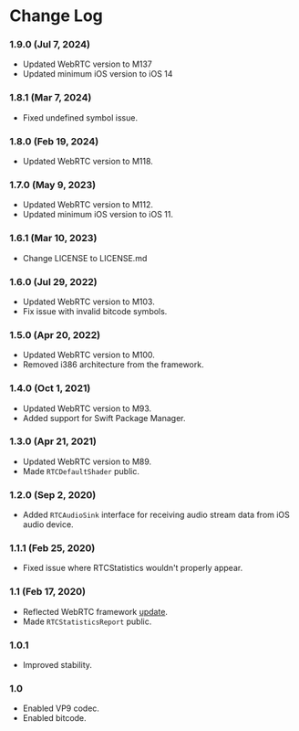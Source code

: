 # Change Log

### 1.9.0 (Jul 7, 2024)
* Updated WebRTC version to M137
* Updated minimum iOS version to iOS 14 

### 1.8.1 (Mar 7, 2024)
* Fixed undefined symbol issue. 

### 1.8.0 (Feb 19, 2024)
* Updated WebRTC version to M118.

### 1.7.0 (May 9, 2023)
* Updated WebRTC version to M112.  
* Updated minimum iOS version to iOS 11.  

### 1.6.1 (Mar 10, 2023)
* Change LICENSE to LICENSE.md 

### 1.6.0 (Jul 29, 2022)
* Updated WebRTC version to M103.  
* Fix issue with invalid bitcode symbols. 

### 1.5.0 (Apr 20, 2022)
* Updated WebRTC version to M100.
* Removed i386 architecture from the framework.  

### 1.4.0 (Oct 1, 2021)
* Updated WebRTC version to M93.
* Added support for Swift Package Manager.

### 1.3.0 (Apr 21, 2021)
* Updated WebRTC version to M89.
* Made `RTCDefaultShader` public.    

### 1.2.0 (Sep 2, 2020)
* Added `RTCAudioSink` interface for receiving audio stream data from iOS audio device. 

### 1.1.1 (Feb 25, 2020)
* Fixed issue where RTCStatistics wouldn't properly appear.

### 1.1 (Feb 17, 2020)
* Reflected WebRTC framework [update](https://groups.google.com/forum/#!msg/discuss-webrtc/Ozvbd0p7Q1Y/M4WN2cRKCwAJ).
* Made `RTCStatisticsReport` public.

### 1.0.1
* Improved stability.

### 1.0
* Enabled VP9 codec.
* Enabled bitcode. 
